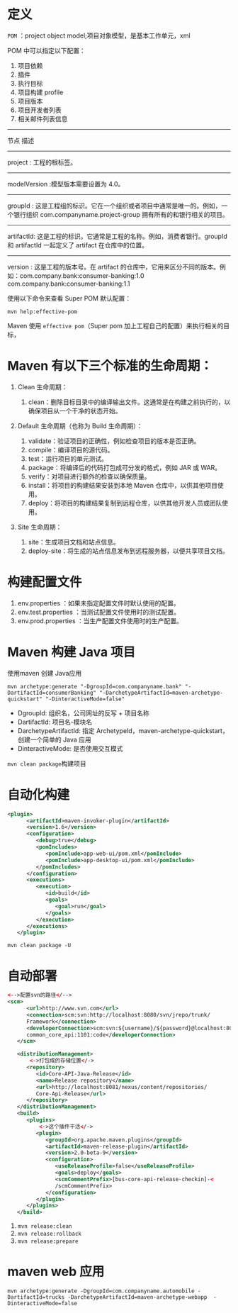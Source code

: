 # 定义
`POM` ：project object model;项目对象模型，是基本工作单元，xml  

POM 中可以指定以下配置：

1. 项目依赖   
2. 插件
3. 执行目标
4. 项目构建 profile
5. 项目版本
6. 项目开发者列表
7. 相关邮件列表信息


---


节点	描述


---



project	: 工程的根标签。  

---

modelVersion	:模型版本需要设置为 4.0。  


---
groupId	: 这是工程组的标识。它在一个组织或者项目中通常是唯一的。例如，一个银行组织 com.companyname.project-group 拥有所有的和银行相关的项目。


---
artifactId: 	这是工程的标识。它通常是工程的名称。例如，消费者银行。groupId 和 artifactId 一起定义了 artifact 在仓库中的位置。


---
version	: 这是工程的版本号。在 artifact 的仓库中，它用来区分不同的版本。例如：com.company.bank:consumer-banking:1.0 
com.company.bank:consumer-banking:1.1


使用以下命令来查看 Super POM 默认配置：
``` shell
mvn help:effective-pom
```
Maven 使用 `effective pom`（Super pom 加上工程自己的配置）来执行相关的目标，



# Maven 有以下三个标准的生命周期：

1. Clean 生命周期：  
   1. clean：删除目标目录中的编译输出文件。这通常是在构建之前执行的，以确保项目从一个干净的状态开始。
2. Default 生命周期（也称为 Build 生命周期）：

    1. validate：验证项目的正确性，例如检查项目的版本是否正确。
    2. compile：编译项目的源代码。
    3. test：运行项目的单元测试。
    4. package：将编译后的代码打包成可分发的格式，例如 JAR 或 WAR。
    5. verify：对项目进行额外的检查以确保质量。
    6. install：将项目的构建结果安装到本地 Maven 仓库中，以供其他项目使用。
    7. deploy：将项目的构建结果复制到远程仓库，以供其他开发人员或团队使用。
3. Site 生命周期：

   1. site：生成项目文档和站点信息。
   2. deploy-site：将生成的站点信息发布到远程服务器，以便共享项目文档。


# 构建配置文件
1. env.properties	：如果未指定配置文件时默认使用的配置。
2. env.test.properties	：当测试配置文件使用时的测试配置。
3. env.prod.properties	：当生产配置文件使用时的生产配置。

# Maven 构建 Java 项目
使用maven 创建 Java应用
```shell
mvn archetype:generate "-DgroupId=com.companyname.bank" "-DartifactId=consumerBanking" "-DarchetypeArtifactId=maven-archetype-quickstart" "-DinteractiveMode=false"
```
- DgroupId: 组织名，公司网址的反写 + 项目名称
- DartifactId: 项目名-模块名
- DarchetypeArtifactId: 指定 ArchetypeId，maven-archetype-quickstart，创建一个简单的 Java 应用
- DinteractiveMode: 是否使用交互模式


`mvn clean package`构建项目



# 自动化构建

```xml
<plugin>
      <artifactId>maven-invoker-plugin</artifactId>
      <version>1.6</version>
      <configuration>
         <debug>true</debug>
         <pomIncludes>
            <pomInclude>app-web-ui/pom.xml</pomInclude>
            <pomInclude>app-desktop-ui/pom.xml</pomInclude> 
         </pomIncludes>
      </configuration>
      <executions>
         <execution>
            <id>build</id>
            <goals>
               <goal>run</goal>
            </goals>
         </execution>
      </executions>
   </plugin>
```

``mvn clean package -U``



# 自动部署

```xml
<-->配置svn的路径</-->
<scm>
      <url>http://www.svn.com</url>
      <connection>scm:svn:http://localhost:8080/svn/jrepo/trunk/
      Framework</connection>
      <developerConnection>scm:svn:${username}/${password}@localhost:8080:
      common_core_api:1101:code</developerConnection>
   </scm>

   <distributionManagement>
       <->打包成的存储位置</->
      <repository>
         <id>Core-API-Java-Release</id>
         <name>Release repository</name>
         <url>http://localhost:8081/nexus/content/repositories/
         Core-Api-Release</url>
      </repository>
   </distributionManagement>
   <build>
      <plugins>
          <->这个插件干活</->
         <plugin>
            <groupId>org.apache.maven.plugins</groupId>
            <artifactId>maven-release-plugin</artifactId>
            <version>2.0-beta-9</version>
            <configuration>
               <useReleaseProfile>false</useReleaseProfile>
               <goals>deploy</goals>
               <scmCommentPrefix>[bus-core-api-release-checkin]-<
               /scmCommentPrefix>
            </configuration>
         </plugin>
      </plugins>
   </build>
```

1. `mvn release:clean`
2. `mvn release:rollback`
3. `mvn release:prepare`



# maven web 应用

```shell
mvn archetype:generate -DgroupId=com.companyname.automobile -DartifactId=trucks -DarchetypeArtifactId=maven-archetype-webapp  -DinteractiveMode=false
```



